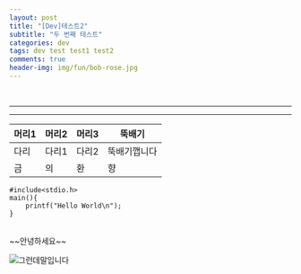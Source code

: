 ```yaml
---
layout: post
title: "[Dev]테스트2"
subtitle: "두 번째 테스트"
categories: dev
tags: dev test test1 test2
comments: true
header-img: img/fun/bob-rose.jpg
---
```

<br>

***********************************************
---

| 머리1 | 머리2 | 머리3 | 뚝배기
| ---- | ---- | ---- | ----
| 다리 | 다리1 | 다리2 | 뚝배기깹니다
| 금 | 의 | 환 | 향

```
#include<stdio.h>
main(){
    printf("Hello World\n");
}
```
<br>
~~안녕하세요~~
<br>

![그런데말입니다](img/fun/by-the-way.png)
